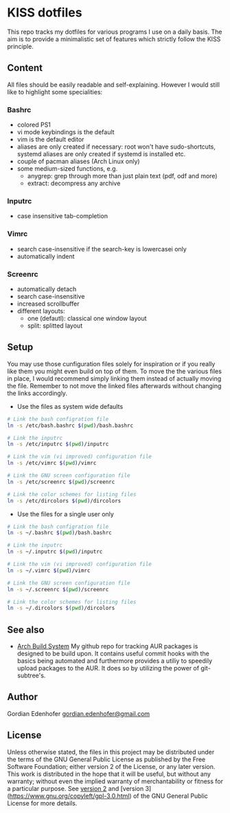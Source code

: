# KISS dotfiles
This repo tracks my dotfiles for various programs I use on a daily basis. The aim is to provide a minimalistic set of features which strictly follow the KISS principle.

## Content
All files should be easily readable and self-explaining. However I would still like to highlight some specialities:

### Bashrc
* colored PS1
* vi mode keybindings is the default
* vim is the default editor
* aliases are only created if necessary: root won't have sudo-shortcuts, systemd aliases are only created if systemd is installed etc.
* couple of pacman aliases (Arch Linux only)
* some medium-sized functions, e.g.
	* anygrep: grep through more than just plain text (pdf, odf and more)
	* extract: decompress any archive

### Inputrc
* case insensitive tab-completion

### Vimrc
* search case-insensitive if the search-key is lowercasei only
* automatically indent

### Screenrc
* automatically detach
* search case-insensitive
* increased scrollbuffer
* different layouts:
	* one (defautl): classical one window layout
	* split: splitted layout

## Setup
You may use those cunfiguration files solely for inspiration or if you really like them you might even build on top of them. To move the the various files in place, I would recommend simply linking them instead of actually moving the file. Remember to not move the linked files afterwards without changing the links accordingly.

* Use the files as system wide defaults
```bash
# Link the bash configration file
ln -s /etc/bash.bashrc $(pwd)/bash.bashrc

# Link the inputrc
ln -s /etc/inputrc $(pwd)/inputrc

# Link the vim (vi improved) configuration file
ln -s /etc/vimrc $(pwd)/vimrc

# Link the GNU screen configuration file
ln -s /etc/screenrc $(pwd)/screenrc

# Link the color schemes for listing files
ln -s /etc/dircolors $(pwd)/dircolors
```

* Use the files for a single user only
```bash
# Link the bash configration file
ln -s ~/.bashrc $(pwd)/bash.bashrc

# Link the inputrc
ln -s ~/.inputrc $(pwd)/inputrc

# Link the vim (vi improved) configuration file
ln -s ~/.vimrc $(pwd)/vimrc

# Link the GNU screen configuration file
ln -s ~/.screenrc $(pwd)/screenrc

# Link the color schemes for listing files
ln -s ~/.dircolors $(pwd)/dircolors
```

## See also

* [Arch Build System](https://github.com/Edenhofer/abs) My github repo for tracking AUR packages is designed to be build upon. It contains useful commit hooks with the basics being automated and furthermore provides a utiliy to speedily upload packages to the AUR. It does so by utilizing the power of git-subtree's.

## Author

Gordian Edenhofer <gordian.edenhofer@gmail.com>

## License

Unless otherwise stated, the files in this project may be distributed under the terms of the GNU General Public License as published by the Free Software Foundation; either version 2 of the License, or any later version. This work is distributed in the hope that it will be useful, but without any warranty; without even the implied warranty of merchantability or fitness for a particular purpose. See [version 2](https://www.gnu.org/licenses/old-licenses/gpl-2.0.html) and [version 3] (https://www.gnu.org/copyleft/gpl-3.0.html) of the GNU General Public License for more details.
